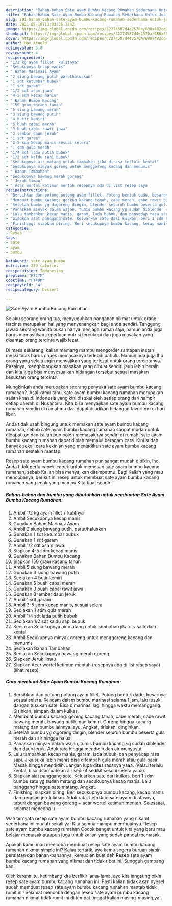 ```yaml
---
description: "Bahan-bahan Sate Ayam Bumbu Kacang Rumahan Sederhana Untuk Jualan"
title: "Bahan-bahan Sate Ayam Bumbu Kacang Rumahan Sederhana Untuk Jualan"
slug: 291-bahan-bahan-sate-ayam-bumbu-kacang-rumahan-sederhana-untuk-jualan
date: 2021-05-10T13:33:25.734Z
image: https://img-global.cpcdn.com/recipes/32274587d4e2570a/680x482cq70/sate-ayam-bumbu-kacang-rumahan-foto-resep-utama.jpg
thumbnail: https://img-global.cpcdn.com/recipes/32274587d4e2570a/680x482cq70/sate-ayam-bumbu-kacang-rumahan-foto-resep-utama.jpg
cover: https://img-global.cpcdn.com/recipes/32274587d4e2570a/680x482cq70/sate-ayam-bumbu-kacang-rumahan-foto-resep-utama.jpg
author: May Arnold
ratingvalue: 3.8
reviewcount: 4
recipeingredient:
- "1/2 kg ayam fillet  kulitnya"
- "Secukupnya kecap manis"
- " Bahan Marinasi Ayam"
- "2 siung bawang putih paruthaluskan"
- "1 sdt ketumbar bubuk"
- "1 sdt garam"
- "1/2 sdt asam jawa"
- "4-5 sdm kecap manis"
- " Bahan Bumbu Kacang"
- "150 gram kacang tanah"
- "5 siung bawang merah"
- "3 siung bawang putih"
- "4 butir kemiri"
- "5 buah cabai merah"
- "3 buah cabai rawit jawa"
- "3 lembar daun jeruk"
- "1 sdt garam"
- "3-5 sdm kecap manis sesuai selera"
- "1 sdm gula merah"
- "1/4 sdt lada putih bubuk"
- "1/2 sdt kaldu sapi bubuk"
- "Secukupnya air matang untuk tambahan jika dirasa terlalu kental"
- "Secukupnya minyak goreng untuk menggoreng kacang dan menumis"
- " Bahan Tambahan"
- "Secukupnya bawang merah goreng"
- " Jeruk limau"
- " Acar wortel ketimun mentah resepnya ada di list resep saya           lihat resep"
recipeinstructions:
- "Bersihkan dan potong potong ayam fillet. Potong bentuk dadu, besarnya sesuai selera. Rendam dalam bumbu marinasi selama 1 jam, lalu tusuk dangan tusukan sate. Bisa dimarinasi lagi hingga waktu memanggang. Sisihkan, simpan dalam kulkas."
- "Membuat bumbu kacang: goreng kacang tanah, cabe merah, cabe rawit bawang merah, bawang putih, dan kemiri. Goreng hingga kacang matang dan bumbu lainnya layu. Angkat, tiriskan, dinginkan."
- "Setelah bumbu yg digoreng dingin, blender seluruh bumbu beserta gula merah dan air hingga halus."
- "Panaskan minyak dalam wajan, tumis bumbu kacang yg sudah diblender dan daun jeruk. Aduk rata hingga mendidih dan air menyusut."
- "Lalu tambahkan kecap manis, garam, lada bubuk, dan penyedap rasa sapi. Jika suka lebih manis bisa ditambah gula merah atau gula pasir. Masak hingga mendidih. Jangan lupa dites rasanya yaaa. (Kalau terlalu kental, bisa ditambahkan air sedikit sedikit sesuai selera yaaa)."
- "Siapkan alat panggang sate. Keluarkan sate dari kulkas, beri 1 sdm bumbu sate yg sudah matang dan secukupnya kecap manis. Lalu panggang hingga sate matang. Angkat."
- "Finishing: siapkan piring. Beri secukupnya bumbu kacang, kecap manis dan perasan jeruk limau. Aduk rata. Letakkan sate ayam di atasnya, taburi dengan bawang goreng + acar wortel ketimun mentah. Selesaaai, selamat mencoba :)"
categories:
- Resep
tags:
- sate
- ayam
- bumbu

katakunci: sate ayam bumbu 
nutrition: 270 calories
recipecuisine: Indonesian
preptime: "PT17M"
cooktime: "PT49M"
recipeyield: "4"
recipecategory: Dessert

---
```



![Sate Ayam Bumbu Kacang Rumahan](https://img-global.cpcdn.com/recipes/32274587d4e2570a/680x482cq70/sate-ayam-bumbu-kacang-rumahan-foto-resep-utama.jpg)

Selaku seorang orang tua, menyuguhkan panganan nikmat untuk orang tercinta merupakan hal yang menyenangkan bagi anda sendiri. Tanggung jawab seorang  wanita bukan hanya menjaga rumah saja, namun anda juga harus memastikan keperluan nutrisi tercukupi dan juga masakan yang disantap orang tercinta wajib lezat.

Di masa  sekarang, kalian memang mampu mengorder santapan instan meski tidak harus capek memasaknya terlebih dahulu. Namun ada juga lho orang yang selalu ingin menyajikan yang terlezat untuk orang tercintanya. Pasalnya, menghidangkan masakan yang dibuat sendiri jauh lebih bersih dan kita juga bisa menyesuaikan hidangan tersebut sesuai masakan kesukaan orang tercinta. 



Mungkinkah anda merupakan seorang penyuka sate ayam bumbu kacang rumahan?. Asal kamu tahu, sate ayam bumbu kacang rumahan merupakan sajian khas di Indonesia yang kini disukai oleh setiap orang dari hampir setiap daerah di Nusantara. Kita bisa menyajikan sate ayam bumbu kacang rumahan sendiri di rumahmu dan dapat dijadikan hidangan favoritmu di hari libur.

Anda tidak usah bingung untuk memakan sate ayam bumbu kacang rumahan, sebab sate ayam bumbu kacang rumahan sangat mudah untuk didapatkan dan kalian pun boleh memasaknya sendiri di rumah. sate ayam bumbu kacang rumahan dapat diolah memalui beragam cara. Kini sudah banyak sekali cara kekinian yang menjadikan sate ayam bumbu kacang rumahan semakin mantap.

Resep sate ayam bumbu kacang rumahan pun sangat mudah dibikin, lho. Anda tidak perlu capek-capek untuk memesan sate ayam bumbu kacang rumahan, sebab Kalian bisa menyajikan ditempatmu. Bagi Kalian yang mau mencobanya, berikut ini resep untuk membuat sate ayam bumbu kacang rumahan yang enak yang mampu Kita buat sendiri.

<!--inarticleads1-->

##### Bahan-bahan dan bumbu yang dibutuhkan untuk pembuatan Sate Ayam Bumbu Kacang Rumahan:

1. Ambil 1/2 kg ayam fillet + kulitnya
1. Ambil Secukupnya kecap manis
1. Gunakan  Bahan Marinasi Ayam
1. Ambil 2 siung bawang putih, parut/haluskan
1. Gunakan 1 sdt ketumbar bubuk
1. Gunakan 1 sdt garam
1. Ambil 1/2 sdt asam jawa
1. Siapkan 4-5 sdm kecap manis
1. Gunakan  Bahan Bumbu Kacang
1. Siapkan 150 gram kacang tanah
1. Ambil 5 siung bawang merah
1. Gunakan 3 siung bawang putih
1. Sediakan 4 butir kemiri
1. Gunakan 5 buah cabai merah
1. Gunakan 3 buah cabai rawit jawa
1. Gunakan 3 lembar daun jeruk
1. Ambil 1 sdt garam
1. Ambil 3-5 sdm kecap manis, sesuai selera
1. Sediakan 1 sdm gula merah
1. Ambil 1/4 sdt lada putih bubuk
1. Sediakan 1/2 sdt kaldu sapi bubuk
1. Sediakan Secukupnya air matang untuk tambahan jika dirasa terlalu kental
1. Ambil Secukupnya minyak goreng untuk menggoreng kacang dan menumis
1. Sediakan  Bahan Tambahan
1. Sediakan Secukupnya bawang merah goreng
1. Siapkan  Jeruk limau
1. Siapkan  Acar wortel ketimun mentah (resepnya ada di list resep saya)           (lihat resep)




<!--inarticleads2-->

##### Cara membuat Sate Ayam Bumbu Kacang Rumahan:

1. Bersihkan dan potong potong ayam fillet. Potong bentuk dadu, besarnya sesuai selera. Rendam dalam bumbu marinasi selama 1 jam, lalu tusuk dangan tusukan sate. Bisa dimarinasi lagi hingga waktu memanggang. Sisihkan, simpan dalam kulkas.
1. Membuat bumbu kacang: goreng kacang tanah, cabe merah, cabe rawit bawang merah, bawang putih, dan kemiri. Goreng hingga kacang matang dan bumbu lainnya layu. Angkat, tiriskan, dinginkan.
1. Setelah bumbu yg digoreng dingin, blender seluruh bumbu beserta gula merah dan air hingga halus.
1. Panaskan minyak dalam wajan, tumis bumbu kacang yg sudah diblender dan daun jeruk. Aduk rata hingga mendidih dan air menyusut.
1. Lalu tambahkan kecap manis, garam, lada bubuk, dan penyedap rasa sapi. Jika suka lebih manis bisa ditambah gula merah atau gula pasir. Masak hingga mendidih. Jangan lupa dites rasanya yaaa. (Kalau terlalu kental, bisa ditambahkan air sedikit sedikit sesuai selera yaaa).
1. Siapkan alat panggang sate. Keluarkan sate dari kulkas, beri 1 sdm bumbu sate yg sudah matang dan secukupnya kecap manis. Lalu panggang hingga sate matang. Angkat.
1. Finishing: siapkan piring. Beri secukupnya bumbu kacang, kecap manis dan perasan jeruk limau. Aduk rata. Letakkan sate ayam di atasnya, taburi dengan bawang goreng + acar wortel ketimun mentah. Selesaaai, selamat mencoba :)




Wah ternyata resep sate ayam bumbu kacang rumahan yang nikamt sederhana ini mudah sekali ya! Kita semua mampu membuatnya. Resep sate ayam bumbu kacang rumahan Cocok banget untuk kita yang baru mau belajar memasak ataupun juga untuk kalian yang sudah pandai memasak.

Apakah kamu mau mencoba membuat resep sate ayam bumbu kacang rumahan nikmat simple ini? Kalau tertarik, ayo kamu segera buruan siapin peralatan dan bahan-bahannya, kemudian buat deh Resep sate ayam bumbu kacang rumahan yang nikmat dan tidak ribet ini. Sungguh gampang kan. 

Oleh karena itu, ketimbang kita berfikir lama-lama, ayo kita langsung bikin resep sate ayam bumbu kacang rumahan ini. Pasti kalian tiidak akan nyesel sudah membuat resep sate ayam bumbu kacang rumahan mantab tidak rumit ini! Selamat mencoba dengan resep sate ayam bumbu kacang rumahan nikmat tidak rumit ini di tempat tinggal kalian masing-masing,ya!.

